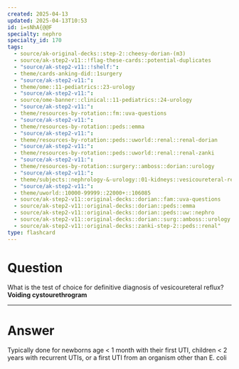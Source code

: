 ```yaml
---
created: 2025-04-13
updated: 2025-04-13T10:53
id: i=sNhA{@@F
specialty: nephro
specialty_id: 170
tags:
  - source/ak-original-decks::step-2::cheesy-dorian-(m3)
  - source/ak-step2-v11::!flag-these-cards::potential-duplicates
  - "source/ak-step2-v11::!shelf:": 
  - theme/cards-anking-did::1surgery
  - "source/ak-step2-v11:": 
  - theme/ome::11-pediatrics::23-urology
  - "source/ak-step2-v11:": 
  - source/ome-banner::clinical::11-pediatrics::24-urology
  - "source/ak-step2-v11:": 
  - theme/resources-by-rotation::fm::uva-questions
  - "source/ak-step2-v11:": 
  - theme/resources-by-rotation::peds::emma
  - "source/ak-step2-v11:": 
  - theme/resources-by-rotation::peds::uworld::renal::renal-dorian
  - "source/ak-step2-v11:": 
  - theme/resources-by-rotation::peds::uworld::renal::renal-zanki
  - "source/ak-step2-v11:": 
  - theme/resources-by-rotation::surgery::amboss::dorian::urology
  - "source/ak-step2-v11:": 
  - theme/subjects::nephrology-&-urology::01-kidneys::vesicoureteral-reflux
  - "source/ak-step2-v11:": 
  - theme/uworld::10000-99999::22000+::106085
  - source/ak-step2-v11::original-decks::dorian::fam::uva-questions
  - source/ak-step2-v11::original-decks::dorian::peds::emma
  - source/ak-step2-v11::original-decks::dorian::peds::uw::nephro
  - source/ak-step2-v11::original-decks::dorian::surg::amboss::urology
  - source/ak-step2-v11::original-decks::zanki-step-2::peds::renal"
type: flashcard
---
```


# Question
What is the test of choice for definitive diagnosis of vesicoureteral reflux?   **Voiding cystourethrogram**

---

# Answer
Typically done for newborns age < 1 month with their first UTI, children < 2 years with recurrent UTIs, or a first UTI from an organism other than E. coli